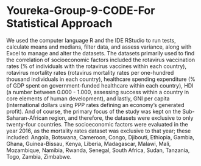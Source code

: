 # Youreka-Group-9-CODE-For Statistical Approach

We used the computer language R and the IDE RStudio to run tests, calculate means and medians, filter data, and assess variance, along with Excel to manage and alter the datasets. 
The datasets primarily used to find the correlation of socioeconomic factors included the rotavirus vaccination rates (% of individuals with the rotavirus vaccines within each country), rotavirus mortality rates (rotavirus mortality rates per one-hundred thousand individuals in each country), healthcare spending expenditure (% of GDP spent on government-funded healthcare within each country), HDI (a number between 0.000 - 1.000, assessing success within a country in core elements of human development), and lastly, GNI per capita (international dollars using PPP rates defining an economy’s generated profit). And of course, the primary focus of the study was kept on the Sub-Saharan-African region, and therefore, the datasets were exclusive to only twenty-four countries. 
The socioeconomic factors were evaluated in the year 2016, as the mortality rates dataset was exclusive to that year; these included: Angola, Botswana, Cameroon, Congo, Djibouti, Ethiopia, Gambia, Ghana, Guinea-Bissau, Kenya, Liberia, Madagascar, Malawi, Mali, Mozambique, Namibia, Rwanda, Senegal, South Africa, Sudan, Tanzania, Togo, Zambia, Zimbabwe.

